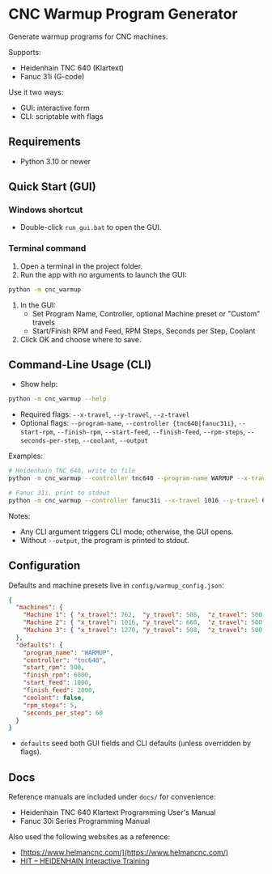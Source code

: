 # CNC Warmup Program Generator

Generate warmup programs for CNC machines.

Supports:

- Heidenhain TNC 640 (Klartext)
- Fanuc 31i (G-code)

Use it two ways:

- GUI: interactive form
- CLI: scriptable with flags

## Requirements

- Python 3.10 or newer

## Quick Start (GUI)

### Windows shortcut

- Double-click `run_gui.bat` to open the GUI.

### Terminal command

1. Open a terminal in the project folder.
2. Run the app with no arguments to launch the GUI:

```bash
python -m cnc_warmup
```

1. In the GUI:
   - Set Program Name, Controller, optional Machine preset or "Custom" travels
   - Start/Finish RPM and Feed, RPM Steps, Seconds per Step, Coolant
2. Click OK and choose where to save.

## Command-Line Usage (CLI)

- Show help:

```bash
python -m cnc_warmup --help
```

- Required flags: `--x-travel`, `--y-travel`, `--z-travel`
- Optional flags: `--program-name`, `--controller {tnc640|fanuc31i}`, `--start-rpm`, `--finish-rpm`, `--start-feed`, `--finish-feed`, `--rpm-steps`, `--seconds-per-step`, `--coolant`, `--output`

Examples:

```bash
# Heidenhain TNC 640, write to file
python -m cnc_warmup --controller tnc640 --program-name WARMUP --x-travel 762 --y-travel 508 --z-travel 500 --start-rpm 500 --finish-rpm 6000 --start-feed 1000 --finish-feed 2000 --rpm-steps 5 --seconds-per-step 60 --coolant --output warmup.h

# Fanuc 31i, print to stdout
python -m cnc_warmup --controller fanuc31i --x-travel 1016 --y-travel 660 --z-travel 500 --start-rpm 500 --finish-rpm 6000 --start-feed 1000 --finish-feed 2000 --rpm-steps 5 --seconds-per-step 60
```

Notes:

- Any CLI argument triggers CLI mode; otherwise, the GUI opens.
- Without `--output`, the program is printed to stdout.

## Configuration

Defaults and machine presets live in `config/warmup_config.json`:

```json
{
  "machines": {
    "Machine 1": { "x_travel": 762,  "y_travel": 508,  "z_travel": 500 },
    "Machine 2": { "x_travel": 1016, "y_travel": 660,  "z_travel": 500 },
    "Machine 3": { "x_travel": 1270, "y_travel": 508,  "z_travel": 500 }
  },
  "defaults": {
    "program_name": "WARMUP",
    "controller": "tnc640",
    "start_rpm": 500,
    "finish_rpm": 6000,
    "start_feed": 1000,
    "finish_feed": 2000,
    "coolant": false,
    "rpm_steps": 5,
    "seconds_per_step": 60
  }
}
```

- `defaults` seed both GUI fields and CLI defaults (unless overridden by flags).

## Docs

Reference manuals are included under `docs/` for convenience:

- Heidenhain TNC 640 Klartext Programming User's Manual
- Fanuc 30i Series Programming Manual

Also used the following websites as a reference:
- [https://www.helmancnc.com/](https://www.helmancnc.com/)
- [HIT – HEIDENHAIN Interactive Training](https://www.heidenhain.us/addl-materials/HIT_3-Axis-Programming_DEMO/index/hitheidenhai.html)
